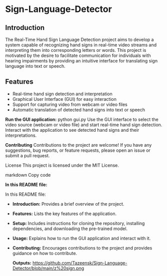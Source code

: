 # Sign-Language-Detector
## Introduction
The Real-Time Hand Sign Language Detection project aims to develop a system capable of recognizing hand signs in real-time video streams and interpreting them into corresponding letters or words. This project is motivated by the desire to facilitate communication for individuals with hearing impairments by providing an intuitive interface for translating sign language into text or speech.

## Features
- Real-time hand sign detection and interpretation
- Graphical User Interface (GUI) for easy interaction
- Support for capturing video from webcam or video files
- Automatic translation of detected hand signs into text or speech

**Run the GUI application:**
python gui.py
Use the GUI interface to select the video source (webcam or video file) and start real-time hand sign detection.
Interact with the application to see detected hand signs and their interpretations.

**Contributing**
Contributions to the project are welcome! If you have any suggestions, bug reports, or feature requests, please open an issue or submit a pull request.

License
This project is licensed under the MIT License.

markdown
Copy code

**In this README file:**


In this README file:

- **Introduction:** Provides a brief overview of the project.
- **Features:** Lists the key features of the application.
- **Setup:** Includes instructions for cloning the repository, installing dependencies, and downloading the pre-trained model.
- **Usage:** Explains how to run the GUI application and interact with it.
- **Contributing:** Encourages contributions to the project and provides guidance on how to contribute.


  **Outputs:**
https://github.com/Tazeensk/Sign-Language-Detector/blob/main/z%20sign.png


  
